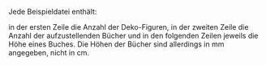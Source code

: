 Jede Beispieldatei enthält:

in der ersten Zeile die Anzahl der Deko-Figuren,
in der zweiten Zeile die Anzahl der aufzustellenden Bücher
und in den folgenden Zeilen jeweils die Höhe eines Buches.
Die Höhen der Bücher sind allerdings in mm angegeben, nicht in cm.